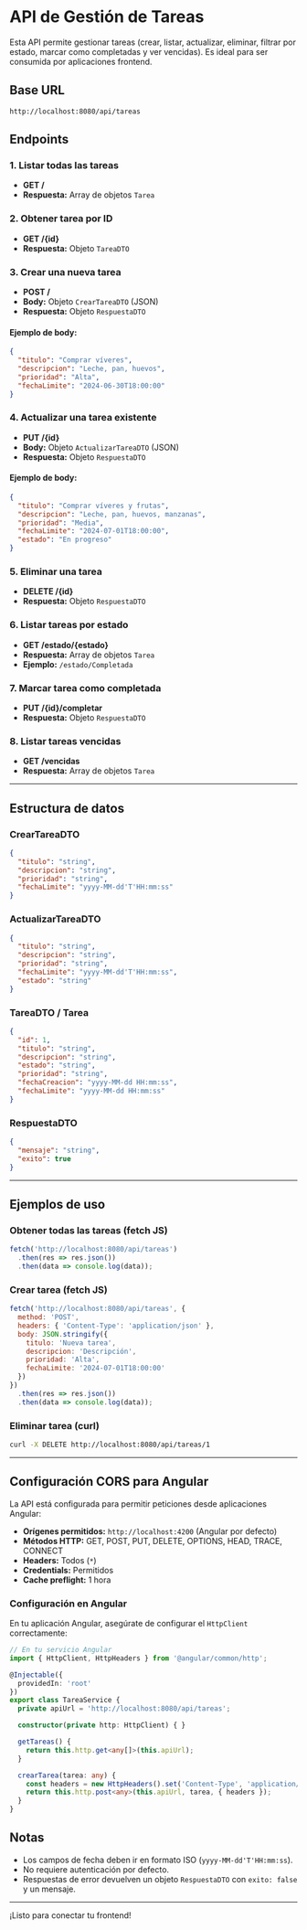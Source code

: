 # API de Gestión de Tareas

Esta API permite gestionar tareas (crear, listar, actualizar, eliminar, filtrar por estado, marcar como completadas y ver vencidas). Es ideal para ser consumida por aplicaciones frontend.

## Base URL

```
http://localhost:8080/api/tareas
```

## Endpoints

### 1. Listar todas las tareas
- **GET /**
- **Respuesta:** Array de objetos `Tarea`

### 2. Obtener tarea por ID
- **GET /{id}**
- **Respuesta:** Objeto `TareaDTO`

### 3. Crear una nueva tarea
- **POST /**
- **Body:** Objeto `CrearTareaDTO` (JSON)
- **Respuesta:** Objeto `RespuestaDTO`

#### Ejemplo de body:
```json
{
  "titulo": "Comprar víveres",
  "descripcion": "Leche, pan, huevos",
  "prioridad": "Alta",
  "fechaLimite": "2024-06-30T18:00:00"
}
```

### 4. Actualizar una tarea existente
- **PUT /{id}**
- **Body:** Objeto `ActualizarTareaDTO` (JSON)
- **Respuesta:** Objeto `RespuestaDTO`

#### Ejemplo de body:
```json
{
  "titulo": "Comprar víveres y frutas",
  "descripcion": "Leche, pan, huevos, manzanas",
  "prioridad": "Media",
  "fechaLimite": "2024-07-01T18:00:00",
  "estado": "En progreso"
}
```

### 5. Eliminar una tarea
- **DELETE /{id}**
- **Respuesta:** Objeto `RespuestaDTO`

### 6. Listar tareas por estado
- **GET /estado/{estado}**
- **Respuesta:** Array de objetos `Tarea`
- **Ejemplo:** `/estado/Completada`

### 7. Marcar tarea como completada
- **PUT /{id}/completar**
- **Respuesta:** Objeto `RespuestaDTO`

### 8. Listar tareas vencidas
- **GET /vencidas**
- **Respuesta:** Array de objetos `Tarea`

---

## Estructura de datos

### CrearTareaDTO
```json
{
  "titulo": "string",
  "descripcion": "string",
  "prioridad": "string",
  "fechaLimite": "yyyy-MM-dd'T'HH:mm:ss"
}
```

### ActualizarTareaDTO
```json
{
  "titulo": "string",
  "descripcion": "string",
  "prioridad": "string",
  "fechaLimite": "yyyy-MM-dd'T'HH:mm:ss",
  "estado": "string"
}
```

### TareaDTO / Tarea
```json
{
  "id": 1,
  "titulo": "string",
  "descripcion": "string",
  "estado": "string",
  "prioridad": "string",
  "fechaCreacion": "yyyy-MM-dd HH:mm:ss",
  "fechaLimite": "yyyy-MM-dd HH:mm:ss"
}
```

### RespuestaDTO
```json
{
  "mensaje": "string",
  "exito": true
}
```

---

## Ejemplos de uso

### Obtener todas las tareas (fetch JS)
```js
fetch('http://localhost:8080/api/tareas')
  .then(res => res.json())
  .then(data => console.log(data));
```

### Crear tarea (fetch JS)
```js
fetch('http://localhost:8080/api/tareas', {
  method: 'POST',
  headers: { 'Content-Type': 'application/json' },
  body: JSON.stringify({
    titulo: 'Nueva tarea',
    descripcion: 'Descripción',
    prioridad: 'Alta',
    fechaLimite: '2024-07-01T18:00:00'
  })
})
  .then(res => res.json())
  .then(data => console.log(data));
```

### Eliminar tarea (curl)
```bash
curl -X DELETE http://localhost:8080/api/tareas/1
```

---

## Configuración CORS para Angular

La API está configurada para permitir peticiones desde aplicaciones Angular:

- **Orígenes permitidos:** `http://localhost:4200` (Angular por defecto)
- **Métodos HTTP:** GET, POST, PUT, DELETE, OPTIONS, HEAD, TRACE, CONNECT
- **Headers:** Todos (`*`)
- **Credentials:** Permitidos
- **Cache preflight:** 1 hora

### Configuración en Angular

En tu aplicación Angular, asegúrate de configurar el `HttpClient` correctamente:

```typescript
// En tu servicio Angular
import { HttpClient, HttpHeaders } from '@angular/common/http';

@Injectable({
  providedIn: 'root'
})
export class TareaService {
  private apiUrl = 'http://localhost:8080/api/tareas';

  constructor(private http: HttpClient) { }

  getTareas() {
    return this.http.get<any[]>(this.apiUrl);
  }

  crearTarea(tarea: any) {
    const headers = new HttpHeaders().set('Content-Type', 'application/json');
    return this.http.post<any>(this.apiUrl, tarea, { headers });
  }
}
```

## Notas
- Los campos de fecha deben ir en formato ISO (`yyyy-MM-dd'T'HH:mm:ss`).
- No requiere autenticación por defecto.
- Respuestas de error devuelven un objeto `RespuestaDTO` con `exito: false` y un mensaje.

---

¡Listo para conectar tu frontend!